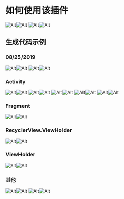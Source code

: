 # 如何使用该插件
![Alt](screenshot/use_1.png)![Alt](screenshot/use_2.png)
![Alt](screenshot/use_3.png)![Alt](screenshot/use_4.png)
## 生成代码示例
### 08/25/2019
![Alt](screenshot/generate_multi_type_1.png)![Alt](screenshot/generate_multi_type_2.png)
![Alt](screenshot/generate_multi_type_3.png)![Alt](screenshot/generate_multi_type_4.png)
### Activity
![Alt](screenshot/generate_activity_1.png)![Alt](screenshot/generate_activity_2.png)
![Alt](screenshot/generate_activity_3.png)![Alt](screenshot/generate_activity_4.png)
![Alt](screenshot/generate_activity_5.png)![Alt](screenshot/generate_activity_6.png)
![Alt](screenshot/generate_activity_7.png)![Alt](screenshot/generate_activity_8.png)
![Alt](screenshot/generate_activity_9.png)![Alt](screenshot/generate_activity_10.png)
### Fragment
![Alt](screenshot/generate_fragment_1.png)![Alt](screenshot/generate_fragment_2.png)
### RecyclerView.ViewHolder
![Alt](screenshot/generate_viewholder_1.png)![Alt](screenshot/generate_viewholder_2.png)
### ViewHolder
![Alt](screenshot/generate_viewholder_01.png)![Alt](screenshot/generate_viewholder_02.png)
### 其他
![Alt](screenshot/generate_other_1.png)![Alt](screenshot/generate_other_2.png)
![Alt](screenshot/generate_other_3.png)![Alt](screenshot/generate_other_4.png)